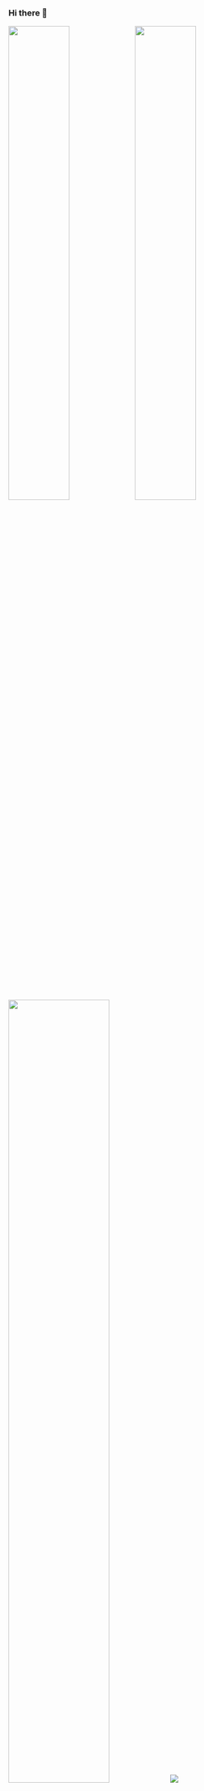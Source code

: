 ### Hi there 👋

<p align="left">
  <img width="49%" src="https://github-readme-stats.vercel.app/api?username=gyt95&show_icons=true&text_color=24292e&bg_color=ffffff&hide_title=false" />  
  <img width="49%" src="http://github-readme-streak-stats.herokuapp.com?user=gyt95&border=e4e2e2" />  
</p>

<div>
  <img width="63%" src='https://svgshare.com/i/_Tx.svg' title='' />
  <img src="https://github-readme-stats.vercel.app/api/top-langs/?username=gyt95&layout=compact&hide=css,html&hide_border=true&card_width=250">
</div>

<p align="right">
  <img src="https://visitor-badge.glitch.me/badge?page_id=gyt95.otaku-ui" />
  <!-- visitor-badge.glitch.me -->
</p>

<!-- 
  Reference Links:
  github-readme-stats.vercel.app 
  github-readme-streak-stats.herokuapp.com
  visitor-badge.glitch.me

  Idea from: 
  JonasJs
-->

<!--
**gyt95/gyt95** is a ✨ _special_ ✨ repository because its `README.md` (this file) appears on your GitHub profile.

Here are some ideas to get you started:

- 🔭 I’m currently working on ...
- 🌱 I’m currently learning ...
- 👯 I’m looking to collaborate on ...
- 🤔 I’m looking for help with ...
- 💬 Ask me about ...
- 📫 How to reach me: ...
- 😄 Pronouns: ...
- ⚡ Fun fact: ...
-->
